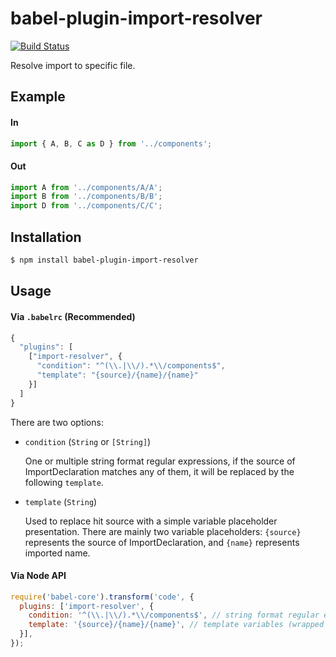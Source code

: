 # babel-plugin-import-resolver

[![Build Status](https://travis-ci.org/springuper/babel-plugin-import-resolver.svg?branch=master)](https://travis-ci.org/springuper/babel-plugin-import-resolver)

Resolve import to specific file.

## Example

#### In

```js
import { A, B, C as D } from '../components';
```

#### Out

```js
import A from '../components/A/A';
import B from '../components/B/B';
import D from '../components/C/C';
```

## Installation

```bash
$ npm install babel-plugin-import-resolver
```

## Usage

#### Via `.babelrc` (Recommended)

```js
{
  "plugins": [
    ["import-resolver", {
      "condition": "^(\\.|\\/).*\\/components$",
      "template": "{source}/{name}/{name}"
    }]
  ]
}
```

There are two options:

- `condition` (`String` or `[String]`)

  One or multiple string format regular expressions, if the source of ImportDeclaration matches any of them, it will be replaced by the following `template`. 
- `template` (`String`)

  Used to replace hit source with a simple variable placeholder presentation. There are mainly two variable placeholders: `{source}` represents the source of ImportDeclaration, and `{name}` represents imported name.

#### Via Node API

```js
require('babel-core').transform('code', {
  plugins: ['import-resolver', {
    condition: '^(\\.|\\/).*\\/components$', // string format regular expression
    template: '{source}/{name}/{name}', // template variables (wrapped in braces) will be replaced
  }],
});
